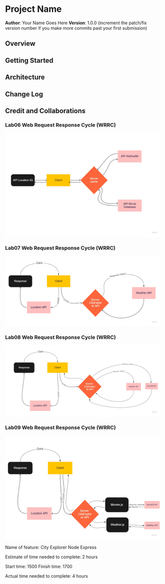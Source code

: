 # Project Name

**Author**: Your Name Goes Here
**Version**: 1.0.0 (increment the patch/fix version number if you make more commits past your first submission)

## Overview
<!-- Provide a high level overview of what this application is and why you are building it, beyond the fact that it's an assignment for this class. (i.e. What's your problem domain?) -->

## Getting Started
<!-- What are the steps that a user must take in order to build this app on their own machine and get it running? -->

## Architecture
<!-- Provide a detailed description of the application design. What technologies (languages, libraries, etc) you're using, and any other relevant design information. -->

## Change Log
<!-- Use this area to document the iterative changes made to your application as each feature is successfully implemented. Use time stamps. Here's an example:

01-01-2001 4:59pm - Application now has a fully-functional express server, with a GET route for the location resource. -->

## Credit and Collaborations
<!-- Give credit (and a link) to other people or resources that helped you build this application. -->

### Lab06 Web Request Response Cycle (WRRC) 
![Lab 06 RoughDraft and Overview of Web Request Response cycle (WRRC)](public/APILab06.jpg)
### Lab07 Web Request Response Cycle (WRRC) 
![Lab 07 Overview of Web Request Response cycle (WRRC)](public/Lab7.jpg)

### Lab08 Web Request Response Cycle (WRRC) 
![Lab 08 Overview of Web Request Response cycle (WRRC)](public/lab08.jpg)

### Lab09 Web Request Response Cycle (WRRC) 
![Lab 09 Overview of Web Request Response cycle (WRRC)](public/lab9.jpg)


Name of feature: City Explorer Node Express

Estimate of time needed to complete: 2 hours

Start time: 1500
Finish time: 1700

Actual time needed to complete: 4 hours